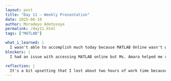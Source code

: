 ```yaml
---
layout: post
title: "Day 11 – Weekly Presentation"
date: 2025-06-10
author: Moradeyo Adetosoye
permalink: /day11.html
tags: ["MATLAB"]

what_i_learned: |
  I wasn't able to accomplish much today because MATLAB Online wasn't working so my graduate mentor and I were trying to figure something out.  After a while we decided that I should just sign up for the 30 day free trial and use that to get the download link. It took a while to download it, but after a while, it was successful. I had to leave shortly after though, because of some persoanl issues.
blockers: |
  I had an issue with accessing MATLAB online but Ms. Amara helped me resolve that.

reflection: |
  It's a bit upsetting that I lost about two hours of work time because MATLab online was down for me, because I like to have these little races with one of my team members to see who gets further faster, so that significantly delayed me. I had to leave shortly after the issue was solved though, and it was fun working from home. I didn't accomplish much though, so it was fun but unproductive.
---
```

